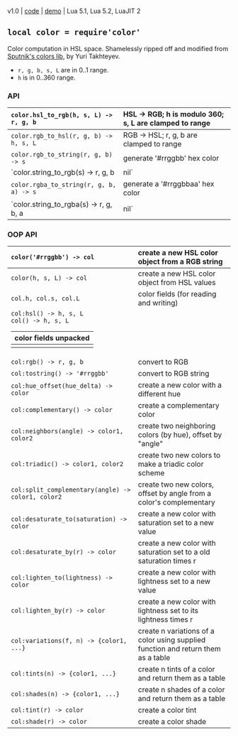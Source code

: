 v1.0 | [code](http://code.google.com/p/lua-files/source/browse/color.lua) | [demo](http://code.google.com/p/lua-files/source/browse/color_demo.lua) | Lua 5.1, Lua 5.2, LuaJIT 2

## `local color = require'color'` ##

Color computation in HSL space. Shamelessly ripped off and modified from [Sputnik's colors lib](http://sputnik.freewisdom.org/lib/colors/), by Yuri Takhteyev.

  * `r, g, b, s, L` are in 0..1 range.
  * `h` is in 0..360 range.

### API ###

| `color.hsl_to_rgb(h, s, L) -> r, g, b` | HSL -> RGB; h is modulo 360; s, L are clamped to range |
|:---------------------------------------|:-------------------------------------------------------|
| `color.rgb_to_hsl(r, g, b) -> h, s, L` | RGB -> HSL; r, g, b are clamped to range |
| `color.rgb_to_string(r, g, b) -> s` | generate '#rrggbb' hex color |
| `color.string_to_rgb(s) -> r, g, b | nil` | parse a '#rrggbb' hex color |
| `color.rgba_to_string(r, g, b, a) -> s` | generate a '#rrggbbaa' hex color |
| `color.string_to_rgba(s) -> r, g, b, a | nil` | parse a '#rrggbbaa' hex color (the 'aa' part is optional) |

### OOP API ###

| `color('#rrggbb') -> col` | create a new HSL color object from a RGB string |
|:--------------------------|:------------------------------------------------|
| `color(h, s, L) -> col` | create a new HSL color object from HSL values |
| `col.h, col.s, col.L` | color fields (for reading and writing) |
| `col:hsl() -> h, s, L` <br> <code>col() -&gt; h, s, L</code> <table><thead><th> color fields unpacked </th></thead><tbody>
<tr><td> <code>col:rgb() -&gt; r, g, b</code> </td><td> convert to RGB </td></tr>
<tr><td> <code>col:tostring() -&gt; '#rrggbb'</code> </td><td> convert to RGB string </td></tr>
<tr><td> <code>col:hue_offset(hue_delta) -&gt; color</code> </td><td> create a new color with a different hue </td></tr>
<tr><td> <code>col:complementary() -&gt; color</code> </td><td> create a complementary color </td></tr>
<tr><td> <code>col:neighbors(angle) -&gt; color1, color2</code> </td><td> create two neighboring colors (by hue), offset by "angle" </td></tr>
<tr><td> <code>col:triadic() -&gt; color1, color2</code> </td><td> create two new colors to make a triadic color scheme </td></tr>
<tr><td> <code>col:split_complementary(angle) -&gt; color1, color2</code> </td><td> create two new colors, offset by angle from a color's complementary </td></tr>
<tr><td> <code>col:desaturate_to(saturation) -&gt; color</code> </td><td> create a new color with saturation set to a new value </td></tr>
<tr><td> <code>col:desaturate_by(r) -&gt; color</code> </td><td> create a new color with saturation set to a old saturation times r </td></tr>
<tr><td> <code>col:lighten_to(lightness) -&gt; color</code> </td><td> create a new color with lightness set to a new value </td></tr>
<tr><td> <code>col:lighten_by(r) -&gt; color</code> </td><td> create a new color with lightness set to its lightness times r </td></tr>
<tr><td> <code>col:variations(f, n) -&gt; {color1, ...}</code> </td><td> create n variations of a color using supplied function and return them as a table </td></tr>
<tr><td> <code>col:tints(n) -&gt; {color1, ...}</code> </td><td> create n tints of a color and return them as a table </td></tr>
<tr><td> <code>col:shades(n) -&gt; {color1, ...}</code> </td><td> create n shades of a color and return them as a table </td></tr>
<tr><td> <code>col:tint(r) -&gt; color</code> </td><td> create a color tint </td></tr>
<tr><td> <code>col:shade(r) -&gt; color</code> </td><td> create a color shade </td></tr>